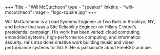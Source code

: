 +++
Title = "Will McCutcheon"
type = "speaker"
linktitle = "will-mccutcheon"
image = "logo-square.jpg"
+++

Will McCutcheon is a Lead Systems Engineer at Two Bulls in Brooklyn, NY, and before that was a Site Reliability Engineer on Hillary Clinton's presidential campaign. His work has been varied: cloud computing, embedded systems, high-performance computing, and information security. He's also done creative work building music and video performance systems for M.I.A. He is passionate about FreeBSD and pie.

